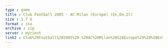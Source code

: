 ```yaml
---
type : game
title : Club Football 2005 - AC Milan (Europe) (En,De,It)
size : 1.7 G
format : iso
archive : zip
server : myrient
link2 : Club%20Football%202005%20-%20AC%20Milan%20%28Europe%29%20%28En%2CDe%2CIt%29
---
```

